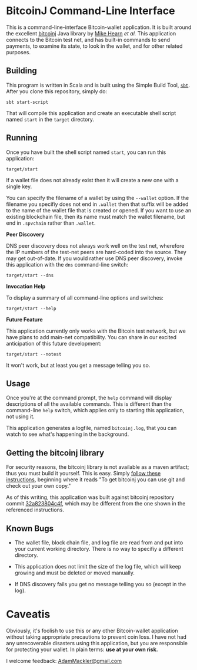 BitcoinJ Command-Line Interface
===============================

This is a command-line-interface Bitcoin-wallet application.  It is
built around the excellent
[bitcoinj](https://code.google.com/p/bitcoinj/) Java library by
[Mike Hearn](http://plan99.net/~mike/) _et al._ This application
connects to the Bitcoin test net, and has built-in commands to send
payments, to examine its state, to look in the wallet, and for other
related purposes.

Building
--------

This program is written in Scala and is built using the Simple Build
Tool, [`sbt`](http://www.scala-sbt.org/release/docs/).  After you
clone this repository, simply do:

    sbt start-script

That will compile this application and create an executable shell
script named `start` in the `target` directory.

Running
-------

Once you have built the shell script named `start`, you can run this
application:

    target/start

If a wallet file does not already exist then it will create a new one
with a single key.

You can specify the filename of a wallet by using the `--wallet` option.
If the filename you specifiy does not end in `.wallet` then that
suffix will be added to the name of the wallet file that is created or
opened.  If you want to use an existing blockchain file, then its name
must match the wallet filename, but end in `.spvchain` rather than
`.wallet`.

**Peer Discovery**

DNS peer discovery does not always work well on the test net,
wherefore the IP numbers of the test-net peers are hard-coded into the
source.  They may get out-of-date.  If you would rather use DNS peer
discovery, invoke this application with the `dns` command-line
switch:

    target/start --dns

**Invocation Help**

To display a summary of all command-line options and switches:

    target/start --help

**Future Feature**

This application currently only works with the Bitcoin test network,
but we have plans to add main-net compatibility.  You can share in our
excited anticipation of this future development:

    target/start --notest
	
It won't work, but at least you get a message telling you so.

Usage
-----

Once you're at the command prompt, the `help` command will display
descriptions of all the available commands.  This is different than
the command-line `help` switch, which applies only to starting this
application, not using it.

This application generates a logfile, named `bitcoinj.log`, that you can
watch to see what's happening in the background.


Getting the bitcoinj library
----------------------------

For security reasons, the bitcoinj library is not available as a maven
artifact; thus you must build it yourself.  This is easy.
Simply
[follow these instructions](https://code.google.com/p/bitcoinj/wiki/UsingMaven),
beginning where it reads "To get bitcoinj you can use git and check out
your own copy."

As of this writing, this application was built against bitcoinj repository
commit
[32a823804c4f](https://code.google.com/p/bitcoinj/source/detail?r=32a823804c4ff89f89aeff73da42498be84672ee),
which may be different from the one shown in the referenced instructions.

Known Bugs
----------

* The wallet file, block chain file, and log file are read from and put
  into your current working directory.  There is no way to specifiy a
  different directory.

* This application does not limit the size of the log file, which will
  keep growing and must be deleted or moved manually.
  
* If DNS discovery fails you get no message telling you so (except in
  the log).

Caveatis
========

Obviously, it's foolish to use this or any other Bitcoin-wallet
application without taking appropriate precautions to prevent coin
loss.  I have not had any unrecoverable disasters using this
application, but you are responsible for protecting your wallet.
In plain terms: **use at your own risk.**

I welcome feedback:
[AdamMackler@gmail.com](mailto://AdamMackler@gmail.com?subject=Bitcoinj-CLI+Feedback)

